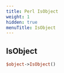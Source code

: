 ```yaml
---
title: Perl IsObject
weight: 1
hidden: true
menuTitle: IsObject
---
```

## IsObject
```perl
$object->IsObject()
```